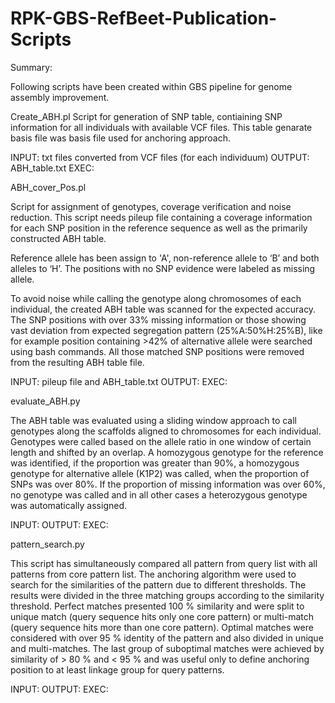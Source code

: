 # RPK-GBS-RefBeet-Publication-Scripts

Summary:

Following scripts have been created within GBS pipeline for genome assembly improvement.


Create_ABH.pl
Script for generation of SNP table, contiaining SNP information for all individuals with available VCF files. 
This table genarate basis file was basis file used for anchoring approach.

INPUT: txt files converted from VCF files (for each individuum)
OUTPUT: ABH_table.txt 
EXEC:


ABH_cover_Pos.pl

Script for assignment of genotypes, coverage verification and noise reduction.
This script needs pileup file containing a coverage information for each SNP position in the reference sequence as well as the primarily constructed ABH table. 

Reference allele has been assign to 'A', non-reference allele to ‘B’ and both alleles to ‘H’. The positions with no SNP evidence were labeled as missing allele. 

To avoid noise while calling the genotype along chromosomes of each individual, the created ABH table was scanned for the expected accuracy. The SNP positions with over 33% missing information or those showing vast deviation from expected segregation pattern (25%A:50%H:25%B), like for example position containing >42% of alternative allele were searched using bash commands. All those matched SNP positions were removed from the resulting ABH table file. 


INPUT: pileup file and ABH_table.txt
OUTPUT:
EXEC:

evaluate_ABH.py

The ABH table was evaluated using a sliding window approach to call genotypes along the scaffolds aligned to chromosomes for each individual. Genotypes were called based on the allele ratio in one window of certain length and shifted by an overlap. A homozygous genotype for the reference was identified, if the proportion was greater than 90%, a homozygous genotype for alternative allele (K1P2) was called, when the proportion of SNPs was over 80%. If the proportion of missing information was over 60%, no genotype was called and in all other cases a heterozygous genotype was automatically assigned. 

INPUT: 
OUTPUT:
EXEC:

pattern_search.py

This script has simultaneously compared all pattern from query list with all patterns from core pattern list. The anchoring algorithm were used to search for the similarities of the pattern due to different thresholds. The results were divided in the three matching groups according to the similarity threshold. Perfect matches presented 100 % similarity and were split to unique match (query sequence hits only one core pattern) or multi-match (query sequence hits more than one core pattern). Optimal matches were considered with over 95 % identity of the pattern and also divided in unique and multi-matches. The last group of suboptimal matches were achieved by similarity of > 80 % and < 95 % and was useful only to define anchoring position to at least linkage group for query patterns.


INPUT: 
OUTPUT:
EXEC:

